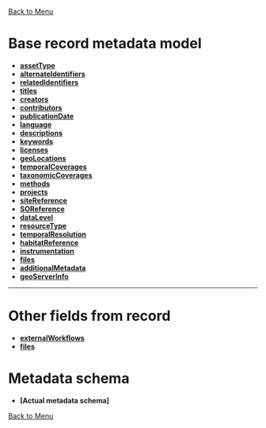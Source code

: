[Back to Menu](../main.md)

# Base record metadata model
- **[assetType](assetType.md)**
- **[alternateIdentifiers](alternateIdentifiers.md)**
- **[relatedIdentifiers](relatedIdentifiers.md)**
- **[titles](titles.md)**
- **[creators](creators.md)**
- **[contributors](contributors.md)**
- **[publicationDate](publicationDate.md)**
- **[language](language.md)**
- **[descriptions](descriptions.md)**
- **[keywords](keywords.md)**
- **[licenses](licenses.md)**
- **[geoLocations](geoLocations.md)**
- **[temporalCoverages](temportalCoverages.md)**
- **[taxonomicCoverages](taxonomicCoverages.md)**
- **[methods](methods.md)**
- **[projects](projects.md)**
- **[siteReference](siteReference.md)**
- **[SOReference](SOReference.md)**
- **[dataLevel](dataLevel.md)**
- **[resourceType](ResourceType.md)**
- **[temporalResolution](temporalResolution.md)**
- **[habitatReference](habitatReference.md)**
- **[instrumentation](instrumentation.md)**
- **[files](externalFiles.md)**
- **[additionalMetadata](additionalMetadata.md)**
- **[geoServerInfo](geoServerInfo.md)**

---

# Other fields from record

- **[externalWorkflows](externalWorkflows.md)**
- **[files](files.md)**

# Metadata schema
- **[Actual metadata schema]**

[Back to Menu](../main.md)
